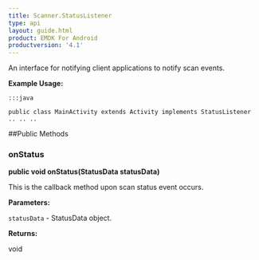 ```yaml
---
title: Scanner.StatusListener
type: api
layout: guide.html
product: EMDK For Android
productversion: '4.1'
---
```



An interface for notifying client applications to notify scan events.
 
 

**Example Usage:**
	
	:::java
	
	public class MainActivity extends Activity implements StatusListener
	.. .. ..
	
	


##Public Methods

### onStatus

**public void onStatus(StatusData statusData)**

This is the callback method upon scan status event occurs.

**Parameters:**

`statusData` - StatusData object.

**Returns:**

void












